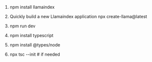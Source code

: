 1. npm install llamaindex
2. Quickly build a new 
Llamaindex application
npx create-llama@latest

3. npm run dev 
4. npm install typescript
5. npm install @types/node
6. npx tsc --init # if needed


